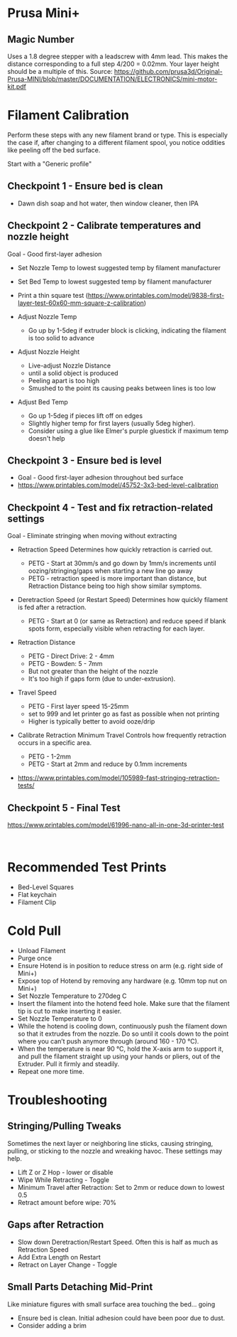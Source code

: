 # Prusa Mini+
## Magic Number
Uses a 1.8 degree stepper with a leadscrew with 4mm lead. This makes the distance corresponding to a full step 4/200 = 0.02mm. Your layer height should be a multiple of this.
Source: https://github.com/prusa3d/Original-Prusa-MINI/blob/master/DOCUMENTATION/ELECTRONICS/mini-motor-kit.pdf

# Filament Calibration
Perform these steps with any new filament brand or type. This is especially the case if, after changing to a different filament spool, you notice oddities like peeling off the bed surface.

Start with a "Generic profile"

## Checkpoint 1 - Ensure bed is clean
- Dawn dish soap and hot water, then window cleaner, then IPA

## Checkpoint 2 - Calibrate temperatures and nozzle height
Goal - Good first-layer adhesion

- Set Nozzle Temp to lowest suggested temp by filament manufacturer
- Set Bed Temp to lowest suggested temp by filament manufacturer  
- Print a thin square test (https://www.printables.com/model/9838-first-layer-test-60x60-mm-square-z-calibration)

- Adjust Nozzle Temp
  - Go up by 1-5deg if extruder block is clicking, indicating the filament is too solid to advance

- Adjust Nozzle Height
  - Live-adjust Nozzle Distance
  - until a solid object is produced
  - Peeling apart is too high
  - Smushed to the point its causing peaks between lines is too low

- Adjust Bed Temp
  - Go up 1-5deg if pieces lift off on edges
  - Slightly higher temp for first layers (usually 5deg higher).
  - Consider using a glue like Elmer's purple gluestick if maximum temp doesn't help

## Checkpoint 3 - Ensure bed is level
- Goal - Good first-layer adhesion throughout bed surface
- https://www.printables.com/model/45752-3x3-bed-level-calibration

## Checkpoint 4 - Test and fix retraction-related settings
Goal - Eliminate stringing when moving without extracting

- Retraction Speed
    Determines how quickly retraction is carried out.
  - PETG - Start at 30mm/s and go down by 1mm/s increments until oozing/stringing/gaps when starting a new line go away
  - PETG - retraction speed is more important than distance, but Retraction Distance being too high show similar symptoms.

- Deretraction Speed (or Restart Speed)
    Determines how quickly filament is fed after a retraction.
  - PETG - Start at 0 (or same as Retraction) and reduce speed if blank spots form, especially visible when retracting for each layer.

- Retraction Distance
  - PETG - Direct Drive: 2 - 4mm
  - PETG - Bowden: 5 - 7mm
  - But not greater than the height of the nozzle
  - It's too high if gaps form (due to under-extrusion).
  
- Travel Speed
  - PETG - First layer speed 15-25mm
  - set to 999 and let printer go as fast as possible when not printing
  - Higher is typically better to avoid ooze/drip

- Calibrate Retraction Minimum Travel
  Controls how frequently retraction occurs in a specific area.
  - PETG - 1-2mm
  - PETG - Start at 2mm and reduce by 0.1mm increments
- https://www.printables.com/model/105989-fast-stringing-retraction-tests/


## Checkpoint 5 - Final Test
https://www.printables.com/model/61996-nano-all-in-one-3d-printer-test

 

# Recommended Test Prints
- Bed-Level Squares
- Flat keychain
- Filament Clip


# Cold Pull
- Unload Filament
- Purge once
- Ensure Hotend is in position to reduce stress on arm (e.g. right side of Mini+)
- Expose top of Hotend by removing any hardware (e.g. 10mm top nut on Mini+)
- Set Nozzle Temperature to 270deg C
- Insert the filament into the hotend feed hole. Make sure that the filament tip is cut to make inserting it easier.
- Set Nozzle Temperature to 0
- While the hotend is cooling down, continuously push the filament down so that it extrudes from the nozzle. Do so until it cools down to the point where you can’t push anymore through (around 160 - 170 °C).
- When the temperature is near 90 °C, hold the X-axis arm to support it, and pull the filament straight up using your hands or pliers, out of the Extruder. Pull it firmly and steadily.
- Repeat one more time.

# Troubleshooting

## Stringing/Pulling Tweaks
Sometimes the next layer or neighboring line sticks, causing stringing, pulling, or sticking to the nozzle and wreaking havoc. These settings may help.
- Lift Z or Z Hop - lower or disable
- Wipe While Retracting - Toggle
- Minimum Travel after Retraction: Set to 2mm or reduce down to lowest 0.5
- Retract amount before wipe: 70%

## Gaps after Retraction
- Slow down Deretraction/Restart Speed. Often this is half as much as Retraction Speed
- Add Extra Length on Restart
- Retract on Layer Change - Toggle

## Small Parts Detaching Mid-Print
Like miniature figures with small surface area touching the bed... going 
- Ensure bed is clean. Initial adhesion could have been poor due to dust.
- Consider adding a brim 
